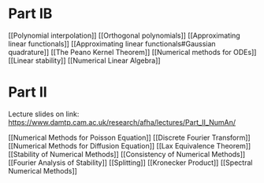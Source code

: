 # Part IB
[[Polynomial interpolation]]
[[Orthogonal polynomials]]
[[Approximating linear functionals]]
[[Approximating linear functionals#Gaussian quadrature]]
[[The Peano Kernel Theorem]]
[[Numerical methods for ODEs]]
[[Linear stability]]
[[Numerical Linear Algebra]]

# Part II
Lecture slides on link:
https://www.damtp.cam.ac.uk/research/afha/lectures/Part_II_NumAn/

[[Numerical Methods for Poisson Equation]]
[[Discrete Fourier Transform]]
[[Numerical Methods for Diffusion Equation]]
[[Lax Equivalence Theorem]]
[[Stability of Numerical Methods]]
[[Consistency of Numerical Methods]]
[[Fourier Analysis of Stability]]
[[Splitting]]
[[Kronecker Product]]
[[Spectral Numerical Methods]]